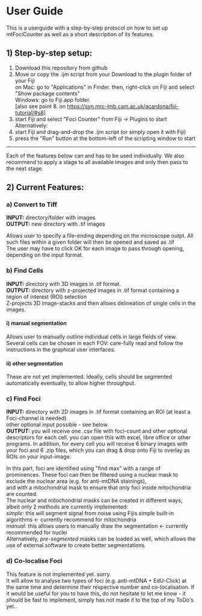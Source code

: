 # User Guide
This is a userguide with a step-by-step protocol on how to set up mtFociCounter as well as a short description of its features.

## 1) Step-by-step setup:
1) Download this repository from github  
2) Move or copy the .ijm script from your Download to the plugin folder of your Fiji  
  on Mac: go to "Applications" in Finder. then, right-click on Fiji and select "Show package contents"  
  Windows: go to Fiji.app folder.  
  [also see point 8. on https://syn.mrc-lmb.cam.ac.uk/acardona/fiji-tutorial/#s8]  
3) start Fiji and select "Foci Counter" from Fiji -> Plugins to start  
Alternatively:  
2) start Fiji and drag-and-drop the .ijm script (or simply open it with Fiji)  
3) press the "Run" button at the bottom-left of the scripting window to start  
  
---------------------------------------------------------------------------------------------------------------  
Each of the features below can and has to be used individually. We also recommend to apply a stage to all available images and only then pass to the next stage.  

## 2)  Current Features:
### a) Convert to Tiff
**INPUT:** directory/folder with images  
**OUTPUT:** new directory with .tif images  

Allows user to specify a file-ending depending on the microscope outpt. All such files within a given folder will then be opened and saved as .tif  
The user may have to click OK for each image to pass through opening, depending on the input format.

### b) Find Cells
**INPUT:** directory with 3D images in .tif format.  
**OUTPUT:** directory with z-projected images in .tif format containing a region of interest (ROI) selection  
Z-projects 3D image-stacks and then allows delineation of single cells in the images.  

#### i) manual segmentation
Allows user to manually outline individual cells in large fields of view.  
Several cells can be chosen in each FOV: care-fully read and follow the instructions in the graphical user interfaces.
#### ii) other segmentation
These are not yet implemented. Ideally, cells should be segmented automatically eventually, to allow higher throughput.

### c) Find Foci
**INPUT:** directory with 2D images in .tif format containing an ROI (at least a Foci-channel is needed).  
other optional input possible - see below.  
**OUTPUT:** you will receive one .csv file with foci-count and other optional descriptors for each cell. you can open this with excel, libre office or other programs.
In addition, for every cell you will receive 6 binary images with your foci and 6 .zip files, which you can drag & drop onto Fiji to overlay as ROIs on your input-image.

In this part, foci are identified using "find max" with a range of prominences.
These foci can then be filtered using a nuclear mask to exclude the nuclear area (e.g. for anti-mtDNA stainings),  
and with a mitochondrial mask to ensure that only foci inside mitochondria are counted.  
The nuclear and mitochondrial masks can be created in different ways, albeit only 2 methods are currently implemented:  
*simple*: this will segment signal from noise using Fijis simple built-in algorithms <- currently recommend for mitochondria  
*manual*: this allows users to manually draw the segmentation <- currently recommended for nuclei  
Alternatively, *pre-segmented* masks can be loaded as well, which allows the use of external software to create better segmentations.  

### d) Co-localise Foci
This feature is not implemented yet. sorry.  
It will allow to analyse two types of foci (e.g. anti-mtDNA + EdU-Click) at the same time and determine their respective number and co-localisation.
If it would be useful for you to have this, do not hesitate to let me know - it should be fast to implement, simply has not made it to the top of my ToDo's yet..
